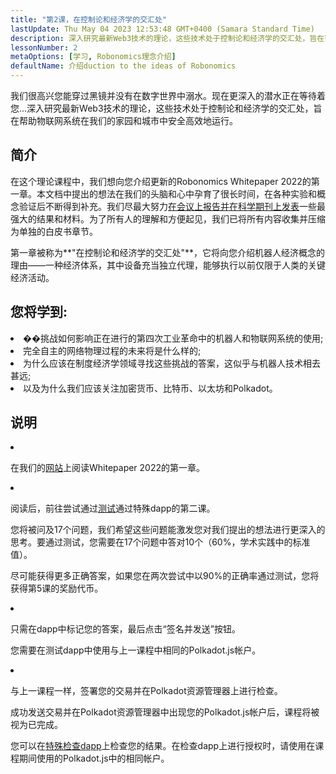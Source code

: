 ```yaml
---
title: "第2课，在控制论和经济学的交汇处"
lastUpdate: Thu May 04 2023 12:53:48 GMT+0400 (Samara Standard Time)
description: 深入研究最新Web3技术的理论，这些技术处于控制论和经济学的交汇处，旨在帮助物联网系统在我们的家园和城市中安全高效地运行。
lessonNumber: 2
metaOptions: [学习, Robonomics理念介绍]
defaultName: 介绍duction to the ideas of Robonomics
---
```


我们很高兴您能穿过黑镜并没有在数字世界中溺水。现在更深入的潜水正在等待着您...深入研究最新Web3技术的理论，这些技术处于控制论和经济学的交汇处，旨在帮助物联网系统在我们的家园和城市中安全高效地运行。


## 简介

在这个理论课程中，我们想向您介绍更新的Robonomics Whitepaper 2022的第一章。本文档中提出的想法在我们的头脑和心中孕育了很长时间，在各种实验和概念验证后不断得到补充。我们尽最大努力[在会议上报告并在科学期刊上发表](https://robonomics.netw或k/papers/)一些最强大的结果和材料。为了所有人的理解和方便起见，我们已将所有内容收集并压缩为单独的白皮书章节。

第一章被称为**"在控制论和经济学的交汇处"**，它将向您介绍机器人经济概念的理由——一种经济体系，其中设备充当独立代理，能够执行以前仅限于人类的关键经济活动。

## 您将学到:

<List>

<li>
��挑战如何影响正在进行的第四次工业革命中的机器人和物联网系统的使用;
</li>

<li>
完全自主的网络物理过程的未来将是什么样的;
</li>

<li>
为什么应该在制度经济学领域寻找这些挑战的答案，这似乎与机器人技术相去甚远;
</li>

<li>
以及为什么我们应该关注加密货币、比特币、以太坊和Polkadot。
</li>

</List>

## 说明

<List type="numbers">

<li>

在我们的[网站](https://robonomics.netw或k/vision/)上阅读Whitepaper 2022的第一章。

</li>

<li>

阅读后，前往尝试通过[测试](https://lesson2.robonomics.academy/#/)通过特殊dapp的第二课。

您将被问及17个问题，我们希望这些问题能激发您对我们提出的想法进行更深入的思考。要通过测试，您需要在17个问题中答对10个（60%，学术实践中的标准值）。

尽可能获得更多正确答案，如果您在两次尝试中以90%的正确率通过测试，您将获得第5课的奖励代币。

</li>

<li>

只需在dapp中标记您的答案，最后点击“签名并发送”按钮。

您需要在测试dapp中使用与上一课程中相同的Polkadot.js帐户。

</li>

<li>

与上一课程一样，签署您的交易并在Polkadot资源管理器上进行检查。

</li>
</List>

<Result>

成功发送交易并在Polkadot资源管理器中出现您的Polkadot.js帐户后，课程将被视为已完成。

您可以在[特殊检查dapp](https://lk.robonomics.academy/)上检查您的结果。在检查dapp上进行授权时，请使用在课程期间使用的Polkadot.js中的相同帐户。

</Result>